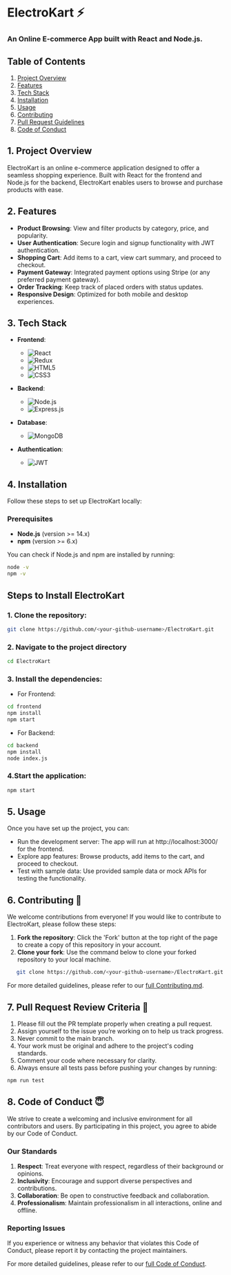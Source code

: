 # ElectroKart ⚡

### An Online E-commerce App built with React and Node.js.

## Table of Contents
1. [Project Overview](#1-project-overview)
2. [Features](#2-features)
3. [Tech Stack](3-tech-stack)
4. [Installation](#4-installation)
5. [Usage](#5-usage)
6. [Contributing](#6-contributing-)
7. [Pull Request Guidelines](#7-pull-request-review-criteria-)
8. [Code of Conduct](#8-code-of-conduct-)

## 1. Project Overview
ElectroKart is an online e-commerce application designed to offer a seamless shopping experience. Built with React for the frontend and Node.js for the backend, ElectroKart enables users to browse and purchase products with ease.

## 2. Features
- **Product Browsing**: View and filter products by category, price, and popularity.
- **User Authentication**: Secure login and signup functionality with JWT authentication.
- **Shopping Cart**: Add items to a cart, view cart summary, and proceed to checkout.
- **Payment Gateway**: Integrated payment options using Stripe (or any preferred payment gateway).
- **Order Tracking**: Keep track of placed orders with status updates.
- **Responsive Design**: Optimized for both mobile and desktop experiences.
  
## 3. Tech Stack

- **Frontend**: 
  - ![React](https://img.shields.io/badge/React-61DAFB?style=flat-square&logo=react&logoColor=black)
  - ![Redux](https://img.shields.io/badge/Redux-764ABC?style=flat-square&logo=redux&logoColor=white)
  - ![HTML5](https://img.shields.io/badge/HTML5-E34F26?style=flat-square&logo=html5&logoColor=white)
  - ![CSS3](https://img.shields.io/badge/CSS3-1572B6?style=flat-square&logo=css3&logoColor=white)

- **Backend**: 
  - ![Node.js](https://img.shields.io/badge/Node.js-8CC84B?style=flat-square&logo=node.js&logoColor=white)
  - ![Express.js](https://img.shields.io/badge/Express.js-404D59?style=flat-square&logo=express&logoColor=white)

- **Database**: 
  - ![MongoDB](https://img.shields.io/badge/MongoDB-47A248?style=flat-square&logo=mongodb&logoColor=white)

- **Authentication**: 
  - ![JWT](https://img.shields.io/badge/JWT-000000?style=flat-square&logo=json-web-tokens&logoColor=white)


## 4. Installation

Follow these steps to set up ElectroKart locally:

### Prerequisites
- **Node.js** (version >= 14.x)
- **npm** (version >= 6.x)

You can check if Node.js and npm are installed by running:
```bash
node -v
npm -v
```
## Steps to Install ElectroKart

### 1. Clone the repository:
```bash
git clone https://github.com/<your-github-username>/ElectroKart.git
```
### 2. Navigate to the project directory
```bash
cd ElectroKart
```
### 3. Install the dependencies:
- For Frontend:
```bash
cd frontend
npm install
npm start
```
- For Backend:
```bash
cd backend
npm install
node index.js
```

### 4.Start the application:
```bash
npm start
```
## 5. Usage

Once you have set up the project, you can:

- Run the development server: The app will run at http://localhost:3000/ for the frontend.
- Explore app features: Browse products, add items to the cart, and proceed to checkout.
- Test with sample data: Use provided sample data or mock APIs for testing the functionality.


## 6. Contributing 🤝

We welcome contributions from everyone! If you would like to contribute to ElectroKart, please follow these steps:

1. **Fork the repository**: Click the 'Fork' button at the top right of the page to create a copy of this repository in your account.
2. **Clone your fork**: Use the command below to clone your forked repository to your local machine.
```bash
   git clone https://github.com/<your-github-username>/ElectroKart.git
```
For more detailed guidelines, please refer to our [full Contributing.md](https://github.com/soham0005/ElectroKart/blob/master/contributing.md).

## 7. Pull Request Review Criteria 🧲

1. Please fill out the PR template properly when creating a pull request.
2. Assign yourself to the issue you’re working on to help us track progress.
3. Never commit to the main branch.
4. Your work must be original and adhere to the project's coding standards.
5. Comment your code where necessary for clarity.
6. Always ensure all tests pass before pushing your changes by running:
```bash
npm run test
```

## 8. Code of Conduct 😇

We strive to create a welcoming and inclusive environment for all contributors and users. By participating in this project, you agree to abide by our Code of Conduct.

### Our Standards

1. **Respect**: Treat everyone with respect, regardless of their background or opinions.
2. **Inclusivity**: Encourage and support diverse perspectives and contributions.
3. **Collaboration**: Be open to constructive feedback and collaboration.
4. **Professionalism**: Maintain professionalism in all interactions, online and offline.

### Reporting Issues

If you experience or witness any behavior that violates this Code of Conduct, please report it by contacting the project maintainers.

For more detailed guidelines, please refer to our [full Code of Conduct](https://github.com/soham0005/ElectroKart/blob/master/Code_Of_Conduct.md).

